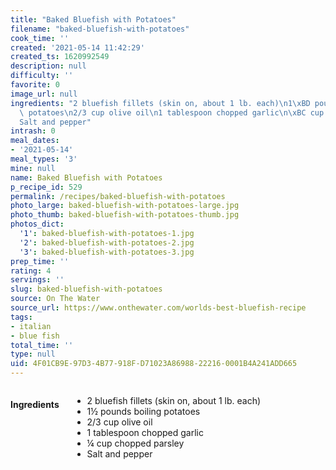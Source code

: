 ```yaml
---
title: "Baked Bluefish with Potatoes"
filename: "baked-bluefish-with-potatoes"
cook_time: ''
created: '2021-05-14 11:42:29'
created_ts: 1620992549
description: null
difficulty: ''
favorite: 0
image_url: null
ingredients: "2 bluefish fillets (skin on, about 1 lb. each)\n1\xBD pounds boiling\
  \ potatoes\n2/3 cup olive oil\n1 tablespoon chopped garlic\n\xBC cup chopped parsley\n\
  Salt and pepper"
intrash: 0
meal_dates:
- '2021-05-14'
meal_types: '3'
mine: null
name: Baked Bluefish with Potatoes
p_recipe_id: 529
permalink: /recipes/baked-bluefish-with-potatoes
photo_large: baked-bluefish-with-potatoes-large.jpg
photo_thumb: baked-bluefish-with-potatoes-thumb.jpg
photos_dict:
  '1': baked-bluefish-with-potatoes-1.jpg
  '2': baked-bluefish-with-potatoes-2.jpg
  '3': baked-bluefish-with-potatoes-3.jpg
prep_time: ''
rating: 4
servings: ''
slug: baked-bluefish-with-potatoes
source: On The Water
source_url: https://www.onthewater.com/worlds-best-bluefish-recipe
tags:
- italian
- blue fish
total_time: ''
type: null
uid: 4F01CB9E-97D3-4B77-918F-D71023A86988-22216-0001B4A241ADD665
---
```

<div class="large-8 medium-7 columns" id="writeup">	</div><!-- #writeup -->
</div><!-- #row-one -->
<div class="row" id="row-two">	<div class="medium-4 small-5 columns" id="ingredients"><h4>Ingredients</h4><div class="box box-ingredients content"><ul>
<li>2 bluefish fillets (skin on, about 1 lb. each)</li>
<li>1½ pounds boiling potatoes</li>
<li>2/3 cup olive oil</li>
<li>1 tablespoon chopped garlic</li>
<li>¼ cup chopped parsley</li>
<li>Salt and pepper</li>
</ul>
</div>	</div>	<div class="medium-6 small-7 columns" id="directions">	</div>